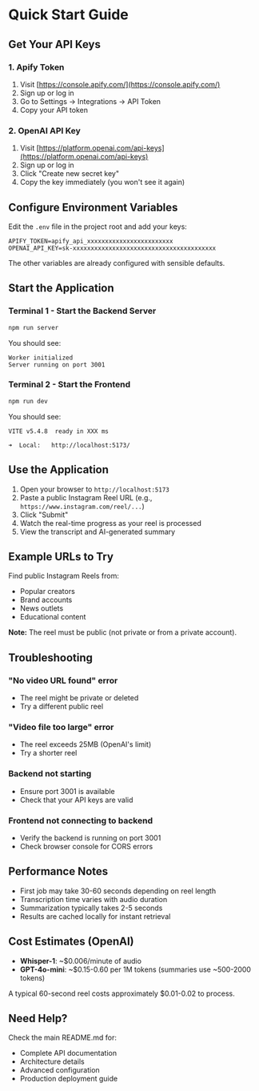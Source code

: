 # Quick Start Guide

## Get Your API Keys

### 1. Apify Token

1. Visit [https://console.apify.com/](https://console.apify.com/)
2. Sign up or log in
3. Go to Settings → Integrations → API Token
4. Copy your API token

### 2. OpenAI API Key

1. Visit [https://platform.openai.com/api-keys](https://platform.openai.com/api-keys)
2. Sign up or log in
3. Click "Create new secret key"
4. Copy the key immediately (you won't see it again)

## Configure Environment Variables

Edit the `.env` file in the project root and add your keys:

```env
APIFY_TOKEN=apify_api_xxxxxxxxxxxxxxxxxxxxxxxx
OPENAI_API_KEY=sk-xxxxxxxxxxxxxxxxxxxxxxxxxxxxxxxxxxxxxxxx
```

The other variables are already configured with sensible defaults.

## Start the Application

### Terminal 1 - Start the Backend Server

```bash
npm run server
```

You should see:
```
Worker initialized
Server running on port 3001
```

### Terminal 2 - Start the Frontend

```bash
npm run dev
```

You should see:
```
VITE v5.4.8  ready in XXX ms

➜  Local:   http://localhost:5173/
```

## Use the Application

1. Open your browser to `http://localhost:5173`
2. Paste a public Instagram Reel URL (e.g., `https://www.instagram.com/reel/...`)
3. Click "Submit"
4. Watch the real-time progress as your reel is processed
5. View the transcript and AI-generated summary

## Example URLs to Try

Find public Instagram Reels from:
- Popular creators
- Brand accounts
- News outlets
- Educational content

**Note:** The reel must be public (not private or from a private account).

## Troubleshooting

### "No video URL found" error
- The reel might be private or deleted
- Try a different public reel

### "Video file too large" error
- The reel exceeds 25MB (OpenAI's limit)
- Try a shorter reel

### Backend not starting
- Ensure port 3001 is available
- Check that your API keys are valid

### Frontend not connecting to backend
- Verify the backend is running on port 3001
- Check browser console for CORS errors

## Performance Notes

- First job may take 30-60 seconds depending on reel length
- Transcription time varies with audio duration
- Summarization typically takes 2-5 seconds
- Results are cached locally for instant retrieval

## Cost Estimates (OpenAI)

- **Whisper-1**: ~$0.006/minute of audio
- **GPT-4o-mini**: ~$0.15-0.60 per 1M tokens (summaries use ~500-2000 tokens)

A typical 60-second reel costs approximately $0.01-0.02 to process.

## Need Help?

Check the main README.md for:
- Complete API documentation
- Architecture details
- Advanced configuration
- Production deployment guide
